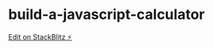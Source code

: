 # build-a-javascript-calculator

[Edit on StackBlitz ⚡️](https://stackblitz.com/edit/build-a-javascript-calculator)